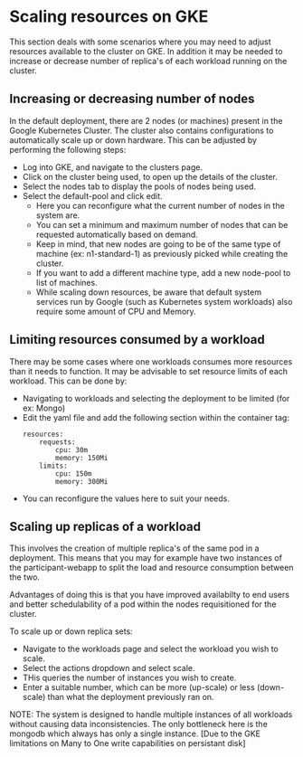 # Scaling resources on GKE

This section deals with some scenarios where you may need to adjust resources available to the cluster on GKE. In addition it may be needed to increase or decrease number of replica's of each workload running on the cluster.

## Increasing or decreasing number of nodes

In the default deployment, there are 2 nodes (or machines) present in the Google Kubernetes Cluster. The cluster also contains configurations to automatically scale up or down hardware. This can be adjusted by performing the following steps:

- Log into GKE, and navigate to the clusters page.
- Click on the cluster being used, to open up the details of the cluster.
- Select the nodes tab to display the pools of nodes being used.
- Select the default-pool and click edit.
    - Here you can reconfigure what the current number of nodes in the system are.
    - You can set a minimum and maximum number of nodes that can be requested automatically based on demand.
    - Keep in mind, that new nodes are going to be of the same type of machine (ex: n1-standard-1) as previously picked while creating the cluster.
    - If you want to add a different machine type, add a new node-pool to list of machines.
    - While scaling down resources, be aware that default system services run by Google (such as Kubernetes system workloads) also require some amount of CPU and Memory.

## Limiting resources consumed by a workload

There may be some cases where one workloads consumes more resources than it needs to function. It may be advisable to set resource limits of each workload. This can be done by:

- Navigating to workloads and selecting the deployment to be limited (for ex: Mongo)
- Edit the yaml file and add the following section within the container tag:
    ```
    resources:
        requests:
            cpu: 30m
            memory: 150Mi
        limits:
            cpu: 150m
            memory: 300Mi
    ```
- You can reconfigure the values here to suit your needs.

## Scaling up replicas of a workload

This involves the creation of multiple replica's of the same pod in a deployment. This means that you may for example have two instances of the participant-webapp to split the load and resource consumption between the two.

Advantages of doing this is that you have improved availabilty to end users and better schedulability of a pod within the nodes requisitioned for the cluster.

To scale up or down replica sets:
- Navigate to the workloads page and select the workload you wish to scale.
- Select the actions dropdown and select scale.
- THis queries the number of instances you wish to create.
- Enter a suitable number, which can be more (up-scale) or less (down-scale) than what the deployment previously ran on.

NOTE: The system is designed to handle multiple instances of all workloads without causing data inconsistencies. The only bottleneck here is the mongodb which always has only a single instance. [Due to the GKE limitations on Many to One write capabilities on persistant disk]